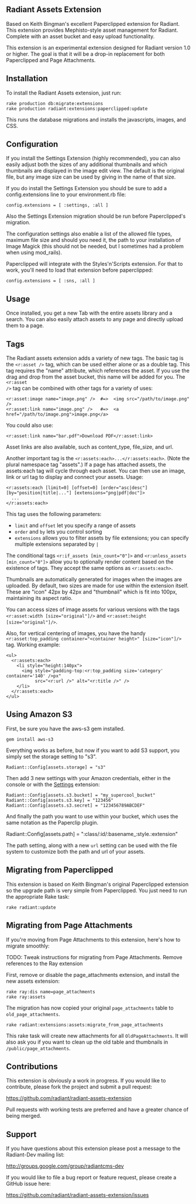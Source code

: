 Radiant Assets Extension
------------------------

Based on Keith Bingman's excellent Paperclipped extension for Radiant. This
extension provides Mephisto-style asset management for Radiant. Complete with
an asset bucket and easy upload functionality.

This extension is an experimental extension designed for Radiant version 1.0
or higher. The goal is that it will be a drop-in replacement for both
Paperclipped and Page Attachments.


## Installation

To install the Radiant Assets extension, just run:
 
    rake production db:migrate:extensions
    rake production radiant:extensions:paperclipped:update

This runs the database migrations and installs the javascripts, images, and
CSS.


## Configuration

If you install the Settings Extension (highly recommended), you can also
easily adjust both the sizes of any additional thumbnails and which thumbnails
are displayed in the image edit view. The default is the original file, but
any image size can be used by giving in the name of that size.

If you do install the Settings Extension you should be sure to add a
config.extensions line to your environment.rb file:

    config.extensions = [ :settings, :all ]
    
Also the Settings Extension migration should be run before Paperclipped's
migration.

The configuration settings also enable a list of the allowed file types,
maximum file size and should you need it, the path to your installation of
Image Magick (this should not be needed, but I sometimes had a problem when
using mod_rails).

Paperclipped will integrate with the Styles'n'Scripts extension. For that to
work, you'll need to load that extension before paperclipped:

    config.extensions = [ :sns, :all ]


## Usage

Once installed, you get a new Tab with the entire assets library and a search.
You can also easily attach assets to any page and directly upload them to a
page.


## Tags

The Radiant assets extension adds a variety of new tags. The basic tag is the
<code><r:asset /></code> tag, which can be used either alone or as a double
tag. This tag requires the "name" attribute, which references the asset. If
you use the drag and drop from the asset bucket, this name will be added for
you. The <code><r:asset /></code> tag can be combined with other tags for a
variety of uses:

    <r:asset:image name="image.png" />  #=>  <img src="/path/to/image.png" />
    <r:asset:link name="image.png" />   #=>  <a href="/path/to/image.png">image.png</a>

You could also use: 

    <r:asset:link name="bar.pdf">Download PDF</r:asset:link>

Asset links are also available, such as content_type, file_size, and url. 

Another important tag is the <code><r:assets:each>...</r:assets:each></code>.
(Note the plural namespace tag "assets".) If a page has attached assets, the
assets:each tag will cycle through each asset. You can then use an image,
link or url tag to display and connect your assets. Usage:

    <r:assets:each [limit=0] [offset=0] [order="asc|desc"] [by="position|title|..."] [extensions="png|pdf|doc"]>
      ...
    </r:assets:each>

This tag uses the following parameters:

* `limit` and `offset` let you specify a range of assets
* `order` and `by` lets you control sorting
* `extensions` allows you to filter assets by file extensions; you can specify multiple extensions separated by `|`

The conditional tags <code><r:if_assets [min_count="0"]></code> and
<code><r:unless_assets [min_count="0"]></code> allow you to optionally render
content based on the existence of tags. They accept the same options as
`<r:assets:each>`.

Thumbnails are automatically generated for images when the images are
uploaded. By default, two sizes are made for use within the extension itself.
These are "icon" 42px by 42px and "thumbnail" which is fit into 100px,
maintaining its aspect ratio.

You can access sizes of image assets for various versions with the tags
`<r:asset:width [size="original"]/>` and `<r:asset:height
[size="original"]/>`.

Also, for vertical centering of images, you have the handy
`<r:asset:top_padding container="<container height>" [size="icon"]/>` tag.
Working example:

    <ul>
      <r:assets:each>
        <li style="height:140px">
          <img style="padding-top:<r:top_padding size='category' container='140' />px" 
               src="<r:url />" alt="<r:title />" />
        </li>
      </r:assets:each>
    </ul>


## Using Amazon S3

First, be sure you have the aws\-s3 gem installed. 

    gem install aws-s3

Everything works as before, but now if you want to add S3 support, you simply
set the storage setting to "s3". 

    Radiant::Config[assets.storage] = "s3"
 
Then add 3 new settings with your Amazon credentials, either in the console or
with the [Settings](http://github.com/Squeegy/radiant-settings/tree/master)
extension:

<pre><code>Radiant::Config[assets.s3.bucket] = "my_supercool_bucket"
Radiant::Config[assets.s3.key] = "123456"
Radiant::Config[assets.s3.secret] = "123456789ABCDEF"
</code></pre>

And finally the path you want to use within your bucket, which uses the same
notation as the Paperclip plugin.

Radiant::Config[assets.path] = ":class/:id/:basename_:style.:extension"

The path setting, along with a new <code>url</code> setting can be used with
the file system to customize both the path and url of your assets.


## Migrating from Paperclipped

This extension is based on Keith Bingman's original Paperclipped extension so
the upgrade path is very simple from Paperclipped. You just need to run the
appropriate Rake task:

    rake radiant:update


## Migrating from Page Attachments

If you're moving from Page Attachments to this extension, here's how to
migrate smoothly:

  TODO: Tweak instructions for migrating from Page Attachments. Remove references to the Ray extension

First, remove or disable the page_attachments extension, and install the
new assets extension:

<pre><code>rake ray:dis name=page_attachments
rake ray:assets
</code></pre>

The migration has now copied your original `page_attachments` table to `old_page_attachments`.

<pre><code>rake radiant:extensions:assets:migrate_from_page_attachments
</code></pre>

This rake task will create new attachments for all `OldPageAttachments`. It
will also ask you if you want to clean up the old table and thumbnails in
`/public/page_attachments`.


## Contributions

This extension is obviously a work in progress. If you would like to
contribute, please fork the project and submit a pull request:

https://github.com/radiant/radiant-assets-extension

Pull requests with working tests are preferred and have a greater chance of
being merged.


## Support

If you have questions about this extension please post a message to the
Radiant-Dev mailing list:

http://groups.google.com/group/radiantcms-dev

If you would like to file a bug report or feature request, please create a
GitHub issue here:

https://github.com/radiant/radiant-assets-extension/issues
